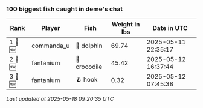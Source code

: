 ### 100 biggest fish caught in deme's chat
| Rank | Player | Fish | Weight in lbs | Date in UTC |
|------|--------|-----------|---------|-----|
| 1 🥇 🆕 | commanda_u | 🐬 dolphin | 69.74 | 2025-05-11 22:35:17 |
| 2 🥈 🆕 | fantanium | 🐊 crocodile | 45.42 | 2025-05-12 16:37:44 |
| 3 🥉 🆕 | fantanium | 🪝 hook | 0.32 | 2025-05-12 07:45:38 |

_Last updated at 2025-05-18 09:20:35 UTC_